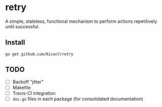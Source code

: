 # retry

<!--[![GoDoc](https://godoc.org/github.com/Rican7/retry?status.png)](https://godoc.org/github.com/Rican7/retry) [![Build Status](https://travis-ci.org/Rican7/retry.svg?branch=master)](https://travis-ci.org/Rican7/retry)-->

A simple, stateless, functional mechanism to perform actions repetitively until successful.


## Install

`go get github.com/Rican7/retry`

## TODO

- [ ] Backoff "jitter"
- [ ] Makefile
- [ ] Travis-CI integration
- [ ] `doc.go` files in each package (for consolidated documentation)
